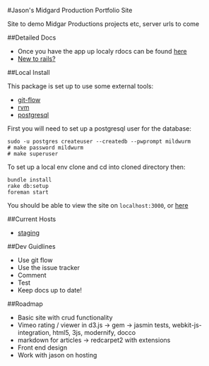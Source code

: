 #Jason's Midgard Production Portfolio Site

Site to demo Midgar Productions projects etc, server urls to come

##Detailed Docs

- Once you have the app up localy rdocs can be found [here][local-rdoc]
- [New to rails?][rails-rdoc]

##Local Install

This package is set up to use some external tools:

- [git-flow][git-flow]
- [rvm][rvm]
- [postgresql][postgresql]

First you will need to set up a postgresql user for the database:

    sudo -u postgres createuser --createdb --pwprompt mildwurm
    # make password mildwurm
    # make superuser

To set up a local env clone and cd into cloned directory then:

    bundle install
    rake db:setup
    foreman start

You should be able to view the site on `localhost:3000`, or [here][local-host]

##Current Hosts

- [staging][staging-heroku]

##Dev Guidlines

- Use git flow
- Use the issue tracker
- Comment
- Test
- Keep docs up to date!

##Roadmap

- Basic site with crud functionality
- Vimeo rating / viewer in d3.js -> gem -> jasmin tests, webkit-js-integration, html5, 3js, modernify, docco
- markdown for articles -> redcarpet2 with extensions
- Front end design
- Work with jason on hosting

[staging-heroku]: http://midgard-productions.herokuapp.com "Heroku staging sever"
[local-host]: http://localhost:3000 "Local default server port"
[postgresql]: http://postgresql.org "Postgresql Official Site"
[rvm]: http://rvm.io "Ruby Versioning Manager Official Site"
[git-flow]: http://github.com/nvie/gitflow "Git-flow plugin page"
[local-rdoc]: http://localhost:3001/doc/app "Local generated rdoc"
[rails-rdoc]: rails_primer.rdoc "Local rails default doc"